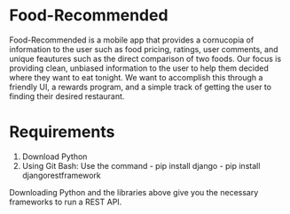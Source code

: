 # Food-Recommended

Food-Recommended is a mobile app that provides a cornucopia of information to the user such as food pricing, ratings, user comments, 
and unique feautures such as the direct comparison of two foods. Our focus is providing clean, unbiased information to the user to
help them decided where they want to eat tonight. We want to accomplish this through a friendly UI, a rewards program, and a simple track
of getting the user to finding their desired restaurant.


# Requirements
  1) Download Python
  2) Using Git Bash:
     Use the command - pip install django 
                     - pip install djangorestframework
  
  Downloading Python and the libraries above give you the necessary frameworks to run a REST API.
  
